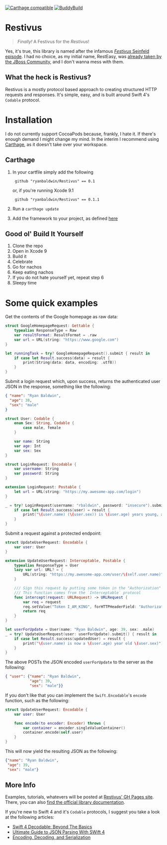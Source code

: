[![Carthage compatible](https://img.shields.io/badge/Carthage-compatible-4BC51D.svg?style=flat)](https://github.com/Carthage/Carthage)
[![BuddyBuild](https://dashboard.buddybuild.com/api/statusImage?appID=59d2cc3ff4e144000158b811&branch=master&build=latest)](https://dashboard.buddybuild.com/apps/59d2cc3ff4e144000158b811/build/latest?branch=master)
# Restivus
> _Finally!_ A Festivus for the _Restivus_!

Yes, it's true, this library is named after the infamous [_Festivus_ Seinfeld episode](https://www.youtube.com/watch?v=HX55AzGku5Y). I had no choice, as my initial name, RestEasy, was [already taken by the JBoss Community](http://resteasy.jboss.org), and I don't wanna mess with them.

## What the heck is Restivus?
Restivus is a mostly protocol based approach to creating structured HTTP requests and responses. It's simple, easy, and is built around Swift 4's `Codable` protocol.

# Installation
I do not currently support CocoaPods because, frankly, I hate it. If there's enough demand I might change my mind. In the interim I recommend using [Carthage](https://github.com/Carthage/Carthage), as it doesn't take over your workspace.

## Carthage
1. In your cartfile simply add the following

        github "ryanbaldwin/Restivus" == 0.1
 
   or, if you're running Xcode 9.1

        github "ryanbaldwin/Restivus" == 0.1.1
        
2. Run a `carthage update`
3. Add the framework to your project, as defined [here](https://github.com/Carthage/Carthage#if-youre-building-for-ios-tvos-or-watchos)

## Good ol' Build It Yourself
1. Clone the repo
2. Open in Xcode 9
3. Build it
4. Celebrate
5. Go for nachos
6. Keep eating nachos
7. If you do not hate yourself yet, repeat step 6
8. Sleepy time

# Some quick examples
Get the contents of the Google homepage as raw data:
```Swift
struct GoogleHomepageRequest: Gettable {
    typealias ResponseType = Raw
    var resultFormat: ResultFormat = .raw
    var url = URL(string: "https://www.google.com")
}

let runningTask = try? GoogleHomepageRequest().submit { result in
    if case let Result.success(data) = result {
        print(String(data: data, encoding: .utf8))
    }
}
```

Submit a login request which, upon success, returns the authenticated user JSON in the response, something like the following:
```Json
{ "name": "Ryan Baldwin",
  "age": 38,
  "sex": "male"
}
```

```Swift
struct User: Codable {
    enum Sex: String, Codable {
        case male, female
    }

    var name: String
    var age: Int
    var sex: Sex
}

struct LoginRequest: Encodable {
    var username: String
    var password: String
}

extension LoginRequest: Postable {
    let url = URL(string: "https://my.awesome-app.com/login")
}

_ = try? LoginRequest(username: "rbaldwin", password: "insecure").submit() { result in 
    if case let Result.success(user) = result {
        print("\(user.name) (\(user.sex)) is \(user.age) years young, and looking mighty fine.")
    }
}
```
Submit a request against a protected endpoint:
```Swift
struct UpdateUserRequest: Encodable {
    var user: User
}

extension UpdateUserRequest: Interceptable, Postable {
    typealias ResponseType = User
    lazy var url: URL? = {
        URL(string: "https://my.awesome-app.com/user/\(self.user.name)")
    }

    /// Sign this request by putting some token in the "Authorization" header
    /// This function comes from the `Interceptable` protocol
    func intercept(request: URLRequest) -> URLRequest {
        var req = request
        req.setValue("Token I_AM_KING", forHTTPHeaderField: "Authorization")
        return req
    }
}

let userForUpdate = User(name: "Ryan Baldwin", age: 39, sex: .male)
_ = try? UpdateUserRequest(user: userForUpdate).submit() { result in 
    if case let Result.success(updatedUser) = result {
        print("\(user.name) is now a \(user.age) year old \(user.sex)")
    }
}
```
The above POSTs the JSON encoded `userForUpdate` to the server as the following:
```JSON
{ "user": {"name": "Ryan Baldwin",
           "age": 39,
           "sex": "male"}}
```
If you don't like that you can implement the `Swift.Encodable`'s `encode` function, such as the following:
```Swift
struct UpdateUserRequest: Encodable {
    var user: User

    func encode(to encoder: Encoder) throws {
        var container = encoder.singleValueContainer()
        container.encode(self.user)
    }
}
```
This will now yield the resulting JSON as the following:
```JSON
{"name": "Ryan Baldwin",
 "age": 39,
 "sex": "male"}
```

## More Info
Examples, tutorials, whatevers will be posted at [Restivus' GH Pages site](https://ryanbaldwin.github.io/Restivus). There, you can also [find the official library documentation](https://ryanbaldwin.github.io/Restivus/docs).

If you're new to Swift 4 and it's `Codable` protocols, I suggest you take a look at the following articles:
- [Swift 4 Decodable: Beyond The Basics](https://medium.com/swiftly-swift/swift-4-decodable-beyond-the-basics-990cc48b7375)
- [Ultimate Guide to JSON Parsing With SWift 4](http://benscheirman.com/2017/06/ultimate-guide-to-json-parsing-with-swift-4/)
- [Encoding, Decoding, and Serialization](https://developer.apple.com/documentation/swift/encoding_decoding_and_serialization)
